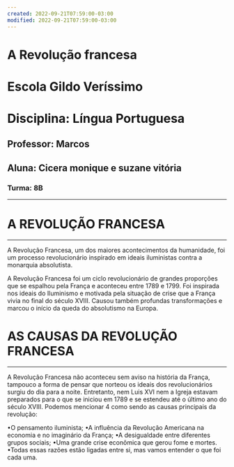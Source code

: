 ```yaml
---
created: 2022-09-21T07:59:00-03:00
modified: 2022-09-21T07:59:00-03:00
---
```


# A Revolução francesa

# Escola Gildo Veríssimo
# Disciplina: Língua Portuguesa
## Professor: Marcos
## Aluna: Cicera monique e suzane vitória 
### Turma: 8B
---

# A REVOLUÇÃO FRANCESA
  ---
A Revolução Francesa, um dos maiores acontecimentos da humanidade, foi um processo revolucionário inspirado em ideais iluministas contra a monarquia absolutista.

A Revolução Francesa foi um ciclo revolucionário de grandes proporções que se espalhou pela França e aconteceu entre 1789 e 1799. Foi inspirada nos ideais do Iluminismo e motivada pela situação de crise que a França vivia no final do século XVIII. Causou também profundas transformações e marcou o início da queda do absolutismo na Europa.

# AS CAUSAS DA REVOLUÇÃO FRANCESA
---
A Revolução Francesa não aconteceu sem aviso na história da França, tampouco a forma de pensar que  norteou os ideais dos revolucionários surgiu do dia para a noite. Entretanto, nem Luis XVI nem a Igreja estavam preparados para o que se iniciou em 1789 e se estendeu até o último ano do século XVIII. Podemos mencionar 4 como sendo as causas principais da revolução:

•O pensamento iluminista;
•A influência da Revolução Americana na economia e no imaginário da França;
•A desigualdade entre diferentes grupos sociais;
•Uma grande crise econômica que gerou fome e mortes.
•Todas essas razões estão ligadas entre si, mas vamos entender o que foi cada uma.
